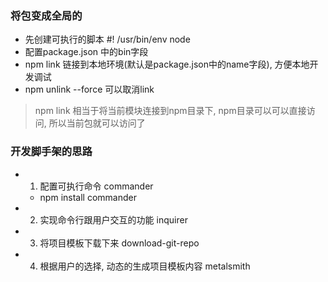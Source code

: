 ### 将包变成全局的
- 先创建可执行的脚本 #! /usr/bin/env node
- 配置package.json 中的bin字段
- npm link 链接到本地环境(默认是package.json中的name字段), 方便本地开发调试
- npm unlink --force 可以取消link

> npm link 相当于将当前模块连接到npm目录下, npm目录可以可以直接访问, 所以当前包就可以访问了

### 开发脚手架的思路
- 1) 配置可执行命令 commander 
  - npm install commander
- 2) 实现命令行跟用户交互的功能 inquirer
- 3) 将项目模板下载下来 download-git-repo
- 4) 根据用户的选择, 动态的生成项目模板内容 metalsmith
